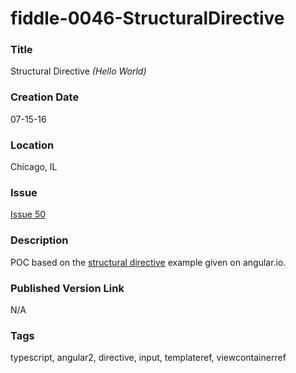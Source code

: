 fiddle-0046-StructuralDirective
======

### Title

Structural Directive _(Hello World)_


### Creation Date

07-15-16


### Location

Chicago, IL


### Issue

[Issue 50](https://github.com/bradyhouse/house/issues/50)


### Description

POC based on the [structural directive](https://angular.io/docs/ts/latest/guide/structural-directives.html) example given on angular.io.


### Published Version Link

N/A


### Tags

typescript, angular2, directive, input, templateref, viewcontainerref
